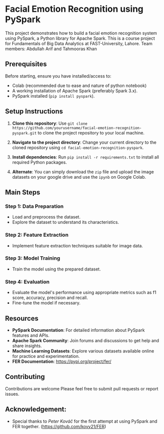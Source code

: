 # Facial Emotion Recognition using PySpark

This project demonstrates how to build a facial emotion recognition system using PySpark, a Python library for Apache Spark. This is a course project for Fundamentals of Big Data Analytics at FAST-University, Lahore. Team members: Abdullah Arif and Tahmooras Khan


## Prerequisites

Before starting, ensure you have installed/access to:

- Colab (recommended due to ease and nature of python notebook)
- A working installation of Apache Spark (preferably Spark 3.x).
- PySpark installed (`pip install pyspark`).

## Setup Instructions

1. **Clone this repository**: Use `git clone https://github.com/yourusername/facial-emotion-recognition-pyspark.git` to clone the project repository to your local machine.

2. **Navigate to the project directory**: Change your current directory to the cloned repository using `cd facial-emotion-recognition-pyspark`.

3. **Install dependencies**: Run `pip install -r requirements.txt` to install all required Python packages.

4. **Alternate**: You can simply download the `zip` file and upload the image datasets on your google drive and use the `ipynb` on Google Colab.

## Main Steps

### Step 1: Data Preparation

- Load and preprocess the dataset.
- Explore the dataset to understand its characteristics.

### Step 2: Feature Extraction

- Implement feature extraction techniques suitable for image data.

### Step 3: Model Training

- Train the model using the prepared dataset.

### Step 4: Evaluation

- Evaluate the model's performance using appropriate metrics such as f1 score, accuracy, precision and recall.
- Fine-tune the model if necessary.


## Resources

- **PySpark Documentation**: For detailed information about PySpark features and APIs.
- **Apache Spark Community**: Join forums and discussions to get help and share insights.
- **Machine Learning Datasets**: Explore various datasets available online for practice and experimentation.
- **FER Documentation**: https://pypi.org/project/fer/

## Contributing

Contributions are welcome Please feel free to submit pull requests or report issues.


## Acknowledgement:
- Special thanks to _Peter Kováč_ for the first attempt at using PySpark and FER together. (https://github.com/kovy21/FER)